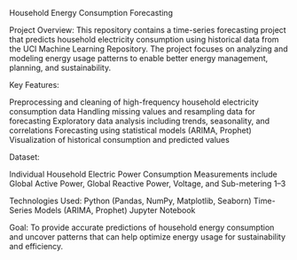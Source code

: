 Household Energy Consumption Forecasting

Project Overview:
This repository contains a time-series forecasting project that predicts household electricity consumption using historical data from the UCI Machine Learning Repository. The project focuses on analyzing and modeling energy usage patterns to enable better energy management, planning, and sustainability.

Key Features:

Preprocessing and cleaning of high-frequency household electricity consumption data
Handling missing values and resampling data for forecasting
Exploratory data analysis including trends, seasonality, and correlations
Forecasting using statistical models (ARIMA, Prophet)
Visualization of historical consumption and predicted values

Dataset:

Individual Household Electric Power Consumption
Measurements include Global Active Power, Global Reactive Power, Voltage, and Sub-metering 1–3

Technologies Used:
Python (Pandas, NumPy, Matplotlib, Seaborn)
Time-Series Models (ARIMA, Prophet)
Jupyter Notebook

Goal:
To provide accurate predictions of household energy consumption and uncover patterns that can help optimize energy usage for sustainability and efficiency.
